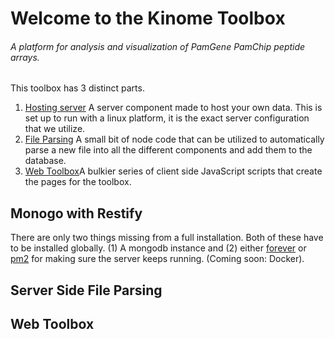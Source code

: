 # Welcome to the Kinome Toolbox

###### A platform for analysis and visualization of PamGene PamChip peptide arrays.

This toolbox has 3 distinct parts.

1. [Hosting server](#Monogo-with-Restify) A server component made to host your own data. This is set up to run with a linux platform, it is the exact server configuration that we utilize.
2. [File Parsing](#Server-Side-File-Parsing) A small bit of node code that can be utilized to automatically parse a new file into all the different components and add them to the database.
3. [Web Toolbox](#Web-Toolbox)A bulkier series of client side JavaScript scripts that create the pages for the toolbox.

## Monogo with Restify

There are only two things missing from a full installation. Both of these have to be installed globally. (1) A mongodb instance and (2) either [forever](https://github.com/foreverjs/forever) or [pm2](http://pm2.keymetrics.io/) for making sure the server keeps running. (Coming soon: Docker).

## Server Side File Parsing


## Web Toolbox


